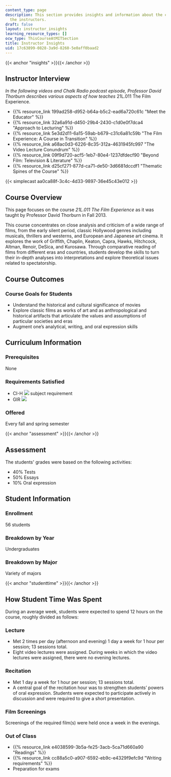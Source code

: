 ```yaml
---
content_type: page
description: This section provides insights and information about the course from
  the instructors.
draft: false
layout: instructor_insights
learning_resource_types: []
ocw_type: ThisCourseAtMITSection
title: Instructor Insights
uid: 17c63899-0828-3a9d-8260-5e0aff0baad2
---
```

{{< anchor "insights" >}}{{< /anchor >}}

## Instructor Interview

*In the following videos and Chalk Radio podcast episode, Professor David Thorburn describes various aspects of how teaches* 21L.011 The Film Experience.

- {{% resource_link 199ad258-d952-b64a-b5c2-ead6a720c61c "Meet the Educator" %}}
- {{% resource_link 32a6a91d-d450-29b4-2430-c1d0e0f7dca4 "Approach to Lecturing" %}}
- {{% resource_link 5e3d2d11-6a15-59ab-b679-c31c6a81c59b "The Film Experience: A Course in Transition" %}}
- {{% resource_link a68ac0d3-6226-8c35-312a-4631945fc997 "The Video Lecture Conundrum" %}}
- {{% resource_link 09f9d720-acf5-1eb7-80e4-1237dfdecf90 "Beyond Film: Television & Literature" %}}
- {{% resource_link d25cf271-877d-ca71-de50-3d6681dccdf1 "Thematic Spines of the Course" %}}

{{< simplecast aa0ca88f-3c4c-4d33-9897-36e45c43e012 >}}

## Course Overview

This page focuses on the course *21L.011 The Film Experience* as it was taught by Professor David Thorburn in Fall 2013.

This course concentrates on close analysis and criticism of a wide range of films, from the early silent period, classic Hollywood genres including musicals, thrillers and westerns, and European and Japanese art cinema. It explores the work of Griffith, Chaplin, Keaton, Capra, Hawks, Hitchcock, Altman, Renoir, DeSica, and Kurosawa. Through comparative reading of films from different eras and countries, students develop the skills to turn their in-depth analyses into interpretations and explore theoretical issues related to spectatorship.

## Course Outcomes

### Course Goals for Students

- Understand the historical and cultural significance of movies
- Explore classic films as works of art and as anthropological and historical artifacts that articulate the values and assumptions of particular societies and eras
- Augment one’s analytical, writing, and oral expression skills

## Curriculum Information

### Prerequisites

None

### Requirements Satisfied

- CI-H ![](/images/educator/icon-question-cih.png) subject requirement
- GIR ![](/images/educator/icon-question-gir.png)

### Offered

Every fall and spring semester

{{< anchor "assessment" >}}{{< /anchor >}}

## Assessment

The students' grades were based on the following activities:

- 40% Tests
- 50% Essays
- 10% Oral expression

## Student Information

### Enrollment

56 students

### Breakdown by Year

Undergraduates

### Breakdown by Major

Variety of majors

{{< anchor "studenttime" >}}{{< /anchor >}}

## How Student Time Was Spent

During an average week, students were expected to spend 12 hours on the course, roughly divided as follows:

### Lecture

- Met 2 times per day (afternoon and evening) 1 day a week for 1 hour per session; 13 sessions total.
- Eight video lectures were assigned. During weeks in which the video lectures were assigned, there were no evening lectures.

### Recitation

- Met 1 day a week for 1 hour per session; 13 sessions total.
- A central goal of the recitation hour was to strengthen students’ powers of oral expression. Students were expected to participate actively in discussion and were required to give a short presentation.

### Film Screenings

Screenings of the required film(s) were held once a week in the evenings. 

### Out of Class

- {{% resource_link e4038599-3b5a-fe25-3acb-5ca71d660a90 "Readings" %}}
- {{% resource_link cc88a5c0-a907-6592-eb9c-e4329f9efc9d "Writing requirements" %}}
- Preparation for exams